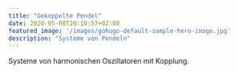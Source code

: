 ```yaml
---
title: "Gekoppelte Pendel"
date: 2020-05-08T20:10:57+02:00
featured_image: '/images/gohugo-default-sample-hero-image.jpg'
description: "Systeme von Pendeln"
---
```

Systeme von harmonischen Oszillatoren mit Kopplung.
